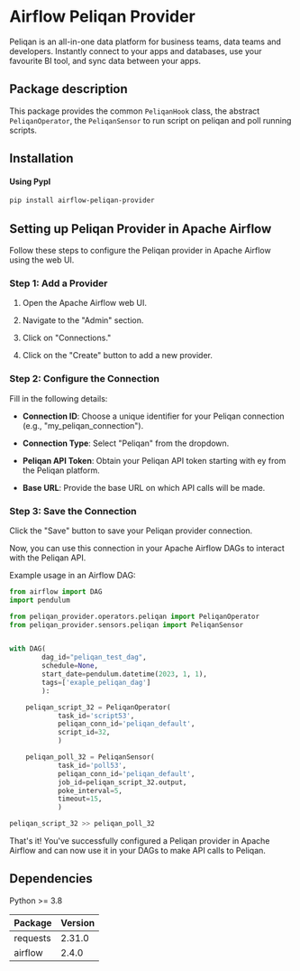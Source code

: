 # Airflow Peliqan Provider

Peliqan is an all-in-one data platform for business teams, data teams and developers. Instantly connect to your apps and databases, use your favourite BI tool,
and sync data between your apps.


## Package description

This package provides the common `PeliqanHook` class, the abstract 
`PeliqanOperator`, the `PeliqanSensor` to run script on peliqan and poll running scripts.

## Installation 

#### Using PypI

```bash
pip install airflow-peliqan-provider
```

## Setting up Peliqan Provider in Apache Airflow

Follow these steps to configure the Peliqan provider in Apache Airflow using the web UI.

### Step 1: Add a Provider

1. Open the Apache Airflow web UI.

2. Navigate to the "Admin" section.

3. Click on "Connections."

4. Click on the "Create" button to add a new provider.

### Step 2: Configure the Connection

Fill in the following details:

- **Connection ID**: Choose a unique identifier for your Peliqan connection (e.g., "my_peliqan_connection").

- **Connection Type**: Select "Peliqan" from the dropdown.

- **Peliqan API Token**: Obtain your Peliqan API token starting with ey from the Peliqan platform.

- **Base URL**: Provide the base URL on which API calls will be made. 
### Step 3: Save the Connection

Click the "Save" button to save your Peliqan provider connection.

Now, you can use this connection in your Apache Airflow DAGs to interact with the Peliqan API.

Example usage in an Airflow DAG:

```python
from airflow import DAG
import pendulum

from peliqan_provider.operators.peliqan import PeliqanOperator
from peliqan_provider.sensors.peliqan import PeliqanSensor


with DAG(
        dag_id="peliqan_test_dag",
        schedule=None,
        start_date=pendulum.datetime(2023, 1, 1),
        tags=['exaple_peliqan_dag']
        ):

    peliqan_script_32 = PeliqanOperator(
            task_id='script53',
            peliqan_conn_id='peliqan_default',
            script_id=32,
            )

    peliqan_poll_32 = PeliqanSensor(
            task_id='poll53',
            peliqan_conn_id='peliqan_default',
            job_id=peliqan_script_32.output,
            poke_interval=5,
            timeout=15,
            )

peliqan_script_32 >> peliqan_poll_32
```

That's it! You've successfully configured a Peliqan provider in Apache Airflow and can now use it in your DAGs to make API calls to Peliqan.

## Dependencies

Python >= 3.8

| Package            | Version |
|--------------------|---------|
| requests           | 2.31.0  |
| airflow            | 2.4.0   |


